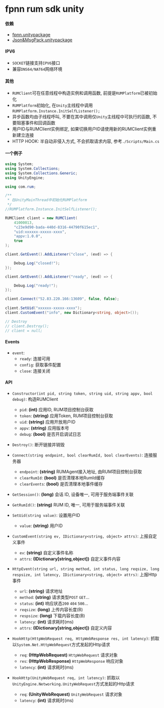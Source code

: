 # fpnn rum sdk unity #

#### 依赖 ####
* [fpnn.unitypackage](https://github.com/highras/fpnn-sdk-unity)
* [Json&MsgPack.unitypackage](https://github.com/deniszykov/msgpack-unity3d)

#### IPV6 ####
* `SOCKET`链接支持`IPV6`接口
* 兼容`DNS64/NAT64`网络环境

#### 其他 ####
* `RUMClient`可在任意线程中构造实例和调用函数, 前提是`RUMPlatform`已被初始化
* `RUMPlatform`初始化, 在`Unity`主线程中调用`RUMPlatform.Instance.InitSelfListener();`
* 异步函数均由子线程呼叫, 不要在其中调用仅`Unity`主线程中可执行的函数, 不要阻塞事件和回调函数
* 用户ID与RUMClient实例绑定, 如果切换用户ID请使用新的RUMClient实例重新建立连接
* HTTP HOOK: 半自动非侵入方式, 不会抓取请求内容, 参考`./Scripts/Main.cs`

#### 一个例子 ####
```c#
using System;
using System.Collections;
using System.Collections.Generic;
using UnityEngine;

using com.rum;

/**
 * 在UnityMainThread中初始化RUMPlatform
 */
//RUMPlatform.Instance.InitSelfListener();

RUMClient client = new RUMClient(
    41000013,
    "c23e9d90-bada-440d-8316-44790f615ec1",
    "uid:xxxxxx-xxxxx-xxxx",
    "appv:1.0.0",
    true
);

client.GetEvent().AddListener("close", (evd) => {

    Debug.Log("closed!");
});

client.GetEvent().AddListener("ready", (evd) => {

    Debug.Log("ready!");
});

client.Connect("52.83.220.166:13609", false, false);
    
client.SetUid("xxxxxx-xxxxx-xxxx");
client.CustomEvent("info", new Dictionary<string, object>());

// Destroy
// client.Destroy();
// client = null;
```

#### Events ####
* `event`:
    * `ready`: 连接可用
    * `config`: 获取事件配置 
    * `close`: 连接关闭

#### API ####
* `Constructor(int pid, string token, string uid, string appv, bool debug)`: 构造RUMClient
    * `pid`: **(int)** 应用ID, RUM项目控制台获取
    * `token`: **(string)** 应用Token, RUM项目控制台获取
    * `uid`: **(string)** 应用开放用户ID 
    * `appv`: **(string)** 应用版本号
    * `debug`: **(bool)** 是否开启调试日志

* `Destroy()`: 断开链接并销毁 

* `Connect(string endpoint, bool clearRumId, bool clearEvents)`: 连接服务器
    * `endpoint`: **(string)** RUMAgent接入地址, 由RUM项目控制台获取
    * `clearRumId`: **(bool)** 是否清理本地RumId缓存
    * `clearEvents`: **(bool)** 是否清理本地事件缓存

* `GetSession()`: **(long)** 会话 ID, 设备唯一, 可用于服务端事件关联

* `GetRumId()`: **(string)** RUM ID, 唯一, 可用于服务端事件关联

* `SetUid(string value)`: 设置用户ID
    * `value`: **(string)** 用户ID

* `CustomEvent(string ev, IDictionary<string, object> attrs)`: 上报自定义事件 
    * `ev`: **(string)** 自定义事件名称
    * `attrs`: **(IDictionary[string,object])** 自定义事件内容

* `HttpEvent(string url, string method, int status, long reqsize, long respsize, int latency, IDictionary<string, object> attrs)`: 上报Http事件 
    * `url`: **(string)** 请求地址
    * `method`: **(string)** 请求类型`POST` `GET`...
    * `status`: **(int)** 响应状态`200` `404` `500`...
    * `reqsize`: **(long)** 上传内容长度(B)
    * `respsize`: **(long)** 下载内容长度(B)
    * `latency`: **(int)** 请求耗时(ms)
    * `attrs`: **(IDictionary[string,object])** 自定义内容

* `HookHttp(HttpWebRequest req, HttpWebResponse res, int latency)`: 抓取以`System.Net.HttpWebRequest`方式发起的Http请求
    * `req`: **(HttpWebRequest)** `HttpWebRequest` 请求对象
    * `res`: **(HttpWebResponse)** `HttpWebResponse` 响应对象
    * `latency`: **(int)** 请求耗时(ms)

* `HookHttp(UnityWebRequest req, int latency)`: 抓取以`UnityEngine.Networking.UnityWebRequest`方式发起的Http请求
    * `req`: **(UnityWebRequest)** `UnityWebRequest` 请求对象
    * `latency`: **(int)** 请求耗时(ms)
